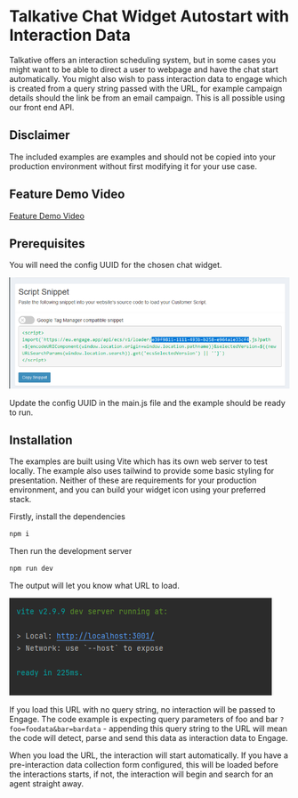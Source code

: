 # Talkative Chat Widget Autostart with Interaction Data

Talkative offers an interaction scheduling system, but in some cases you might want to be able to direct a user
to webpage and have the chat start automatically. You might also wish to pass interaction data to engage which
is created from a query string passed with the URL, for example campaign details should the link be from an email 
campaign. This is all possible using our front end API.

## Disclaimer

The included examples are examples and should not be copied into your production environment without first modifying it
for your use case. 

## Feature Demo Video

[Feature Demo Video](assets/instant-start-interaction.mp4)

## Prerequisites

You will need the config UUID for the chosen chat widget.

![Chat Widget UUID](img/chat-widget-uuid.png)

Update the config UUID in the main.js file and the example should be ready to run.

## Installation

The examples are built using Vite which has its own web server to test locally. The example also uses tailwind to 
provide some basic styling for presentation. Neither of these are requirements for your production environment, and
you can build your widget icon using your preferred stack.

Firstly, install the dependencies

```bash
npm i
```

Then run the development server

```bash
npm run dev
```

The output will let you know what URL to load.

![Vite Dev Server](img/dev-server.png)

If you load this URL with no query string, no interaction will be passed to Engage. The code example is expecting query
parameters of foo and bar `?foo=foodata&bar=bardata` - appending this query string to the URL will mean the code
will detect, parse and send this data as interaction data to Engage.

When you load the URL, the interaction will start automatically. If you have a pre-interaction data collection form 
configured, this will be loaded before the interactions starts, if not, the interaction will begin and search for an
agent straight away.


